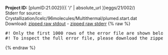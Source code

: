 **Project ID:** [plumID:21.002]({{ '/' | absolute_url }}eggs/21/002/)  
Stderr for source:  Crystallization/IceIc/96molecules/Multithermal/plumed.start.dat   
Download: [zipped raw stdout](plumed.start.dat.plumed_master.stdout.txt.zip) - [zipped raw stderr](plumed.start.dat.plumed_master.stderr.txt.zip) 
{% raw %}
<pre>
#! Only the first 1000 rows of the error file are shown below
#! To inspect the full error file, please download the zipped raw stderr file above
</pre>
{% endraw %}
